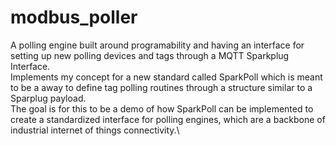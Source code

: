 # modbus_poller
 A polling engine built around programability and having an interface for setting up new polling devices and tags through a MQTT Sparkplug Interface.\
 Implements my concept for a new standard called SparkPoll which is meant to be a away to define tag polling routines through a structure similar to a Sparplug payload.\
 The goal is for this to be a demo of how SparkPoll can be implemented to create a standardized interface for polling engines, which are a backbone of industrial internet of things connectivity.\
